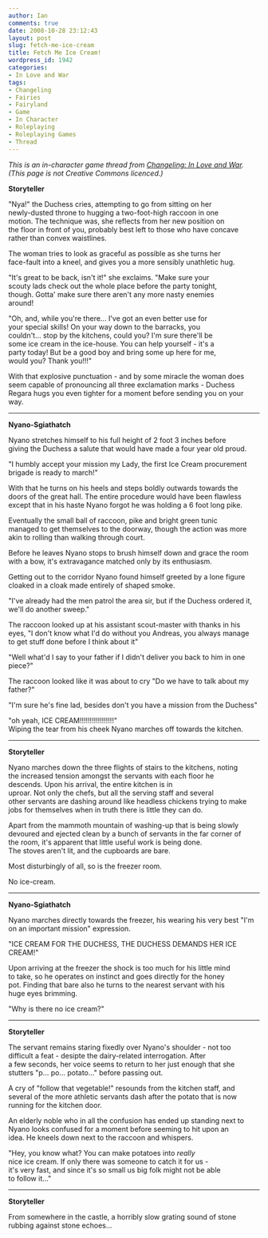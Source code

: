 ```yaml
---
author: Ian
comments: true
date: 2008-10-28 23:12:43
layout: post
slug: fetch-me-ice-cream
title: Fetch Me Ice Cream!
wordpress_id: 1942
categories:
- In Love and War
tags:
- Changeling
- Fairies
- Fairyland
- Game
- In Character
- Roleplaying
- Roleplaying Games
- Thread
---
```


<p><i>This is an in-character game thread from <a href="../changeling-in-love-and-war">Changeling: In Love and War</a>.  (This page is not Creative Commons licenced.)</i></p>
<p><b>Storyteller</b></p>
<p>"Nya!" the Duchess cries, attempting to go from sitting on her<br />
newly-dusted throne to hugging a two-foot-high raccoon in one<br />
motion.  The technique was, she reflects from her new position on<br />
the floor in front of you, probably best left to those who have concave<br />
rather than convex waistlines.</p>
<p>The woman tries to look as graceful as possible as she turns her<br />
face-fault into a kneel, and gives you a more sensibly unathletic hug.</p>
<p>"It&#039;s great to be back, isn&#039;t it!" she exclaims.  "Make sure your<br />
scouty lads check out the whole place before the party tonight,<br />
though.  Gotta&#039; make sure there aren&#039;t any more nasty enemies<br />
around!</p>
<p>"Oh, and, while you&#039;re there...  I&#039;ve got an even better use for<br />
your special skills!  On your way down to the barracks, you<br />
couldn&#039;t... stop by the kitchens, could you?  I&#039;m sure there&#039;ll be<br />
some ice cream in the ice-house.  You can help yourself - it&#039;s a<br />
party today!  But be a good boy and bring some up here for me,<br />
would you?  Thank you!!!"</p>
<p>With that explosive punctuation - and by some miracle the woman does<br />
seem capable of pronouncing all three exclamation marks - Duchess<br />
Regara hugs you even tighter for a moment before sending you on your<br />
way.</p>
<hr />
<p><b>Nyano-Sgiathatch</b></p>
<p>Nyano stretches himself to his full height of 2 foot 3 inches before<br />
giving the Duchess a salute that would have made a four year old proud.</p>
<p>"I humbly accept your mission my Lady, the first Ice Cream procurement brigade is ready to march!"</p>
<p>With that he turns on his heels and steps boldly outwards towards the<br />
doors of the great hall. The entire procedure would have been flawless<br />
except that in his haste Nyano forgot he was holding a 6 foot long pike.</p>
<p>Eventually the small ball of raccoon, pike and bright green tunic<br />
managed to get themselves to the doorway, though the action was more<br />
akin to rolling than walking through court.</p>
<p>Before he leaves Nyano stops to brush himself down and grace the room<br />
with a bow, it&#039;s extravagance matched only by its enthusiasm.</p>
<p>Getting out to the corridor Nyano found himself greeted by a lone figure cloaked in a cloak made entirely of shaped smoke.</p>
<p>"I&#039;ve already had the men patrol the area sir, but if the Duchess ordered it, we&#039;ll do another sweep."</p>
<p>The raccoon looked up at his assistant scout-master with thanks in his<br />
eyes, "I don&#039;t know what I&#039;d do without you Andreas, you always manage<br />
to get stuff done before I think about it"</p>
<p>"Well what&#039;d I say to your father if I didn&#039;t deliver you back to him in one piece?"</p>
<p>The raccoon looked like it was about to cry "Do we have to talk about my father?"</p>
<p>"I&#039;m sure he&#039;s fine lad, besides don&#039;t you have a mission from the Duchess"</p>
<p>"oh yeah, ICE CREAM!!!!!!!!!!!!!!!!!"<br />
Wiping the tear from his cheek Nyano marches off towards the kitchen.</p>
<hr />
<p><b>Storyteller</b></p>
<p>Nyano marches down the three flights of stairs to the kitchens, noting<br />
the increased tension amongst the servants with each floor he<br />
descends.  Upon his arrival, the entire kitchen is in<br />
uproar.  Not only the chefs, but all the serving staff and several<br />
other servants are dashing around like headless chickens trying to make<br />
jobs for themselves when in truth there is little they can do.</p>
<p>Apart from the mammoth mountain of washing-up that is being slowly<br />
devoured and ejected clean by a bunch of servants in the far corner of<br />
the room, it&#039;s apparent that little useful work is being done.<br />
The stoves aren&#039;t lit, and the cupboards are bare.</p>
<p>Most disturbingly of all, so is the freezer room.</p>
<p>No ice-cream.</p>
<hr />
<p><b>Nyano-Sgiathatch</b></p>
<p>Nyano marches directly towards the freezer, his wearing his very best "I&#039;m on an important mission" expression.</p>
<p>"ICE CREAM FOR THE DUCHESS, THE DUCHESS DEMANDS HER ICE CREAM!"</p>
<p>Upon arriving at the freezer the shock is too much for his little mind<br />
to take, so he operates on instinct and goes directly for the honey<br />
pot. Finding that bare also he turns to the nearest servant with his<br />
huge eyes brimming.</p>
<p>"Why is there no ice cream?"</p>
<hr />
<p><b>Storyteller</b></p>
<p>The servant remains staring fixedly over Nyano&#039;s shoulder - not too<br />
difficult a feat - desipte the dairy-related interrogation.  After<br />
a few seconds, her voice seems to return to her just enough that she<br />
stutters "p... po... potato..." before passing out.</p>
<p>A cry of "follow that vegetable!" resounds from the kitchen staff, and<br />
several of the more athletic servants dash after the potato that is now<br />
running for the kitchen door.</p>
<p>An elderly noble who in all the confusion has ended up standing next to<br />
Nyano looks confused for a moment before seeming to hit upon an<br />
idea.  He kneels down next to the raccoon and whispers.</p>
<p>"Hey, you know what?  You can make potatoes into <i>really</i><br />
nice ice cream.  If only there was someone to catch it for us -<br />
it&#039;s very fast, and since it&#039;s so small us big folk might not be able<br />
to follow it..."</p>
<hr />
<p><b>Storyteller</b></p>
<p>From somewhere in the castle, a horribly slow grating sound of stone rubbing against stone echoes...</p>